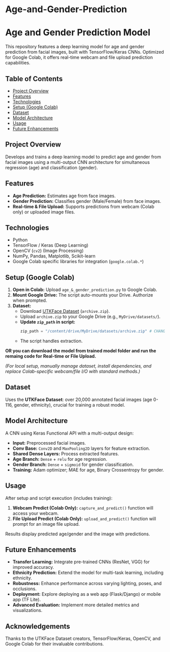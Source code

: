 # Age-and-Gender-Prediction
# Age and Gender Prediction Model

This repository features a deep learning model for age and gender prediction from facial images, built with TensorFlow/Keras CNNs. Optimized for Google Colab, it offers real-time webcam and file upload prediction capabilities.

## Table of Contents

-   [Project Overview](#project-overview)
-   [Features](#features)
-   [Technologies](#technologies)
-   [Setup (Google Colab)](#setup-google-colab)
-   [Dataset](#dataset)
-   [Model Architecture](#model-architecture)
-   [Usage](#usage)
-   [Future Enhancements](#future-enhancements)

## Project Overview

Develops and trains a deep learning model to predict age and gender from facial images using a multi-output CNN architecture for simultaneous regression (age) and classification (gender).

## Features

-   **Age Prediction:** Estimates age from face images.
-   **Gender Prediction:** Classifies gender (Male/Female) from face images.
-   **Real-time & File Upload:** Supports predictions from webcam (Colab only) or uploaded image files.

## Technologies

-   Python
-   TensorFlow / Keras (Deep Learning)
-   OpenCV (`cv2`) (Image Processing)
-   NumPy, Pandas, Matplotlib, Scikit-learn
-   Google Colab specific libraries for integration (`google.colab.*`)

## Setup (Google Colab)

1.  **Open in Colab:** Upload `age_&_gender_prediction.py` to Google Colab.
2.  **Mount Google Drive:** The script auto-mounts your Drive. Authorize when prompted.
3.  **Dataset:**
    * Download [UTKFace Dataset](https://www.kaggle.com/datasets/jangedubey/utkface-new) (`archive.zip`).
    * Upload `archive.zip` to your Google Drive (e.g., `MyDrive/datasets/`).
    * **Update `zip_path` in script:**
        ```python
        zip_path = "/content/drive/MyDrive/datasets/archive.zip" # CHANGE THIS PATH
        ```
    * The script handles extraction.

  **OR you can download the model from trained model folder and run the remaing code for Real-time or File Upload.**

*(For local setup, manually manage dataset, install dependencies, and replace Colab-specific webcam/file I/O with standard methods.)*

## Dataset

Uses the **UTKFace Dataset**: over 20,000 annotated facial images (age 0-116, gender, ethnicity), crucial for training a robust model.

## Model Architecture

A CNN using Keras Functional API with a multi-output design:

-   **Input:** Preprocessed facial images.
-   **Conv Base:** `Conv2D` and `MaxPooling2D` layers for feature extraction.
-   **Shared Dense Layers:** Process extracted features.
-   **Age Branch:** `Dense` + `relu` for age regression.
-   **Gender Branch:** `Dense` + `sigmoid` for gender classification.
-   **Training:** Adam optimizer; MAE for age, Binary Crossentropy for gender.

## Usage

After setup and script execution (includes training):

1.  **Webcam Predict (Colab Only):** `capture_and_predict()` function will access your webcam.
2.  **File Upload Predict (Colab Only):** `upload_and_predict()` function will prompt for an image file upload.

Results display predicted age/gender and the image with predictions.

## Future Enhancements

-   **Transfer Learning:** Integrate pre-trained CNNs (ResNet, VGG) for improved accuracy.
-   **Ethnicity Prediction:** Extend the model for multi-task learning, including ethnicity.
-   **Robustness:** Enhance performance across varying lighting, poses, and occlusions.
-   **Deployment:** Explore deploying as a web app (Flask/Django) or mobile app (TF Lite).
-   **Advanced Evaluation:** Implement more detailed metrics and visualizations.

## Acknowledgements

Thanks to the UTKFace Dataset creators, TensorFlow/Keras, OpenCV, and Google Colab for their invaluable contributions.
